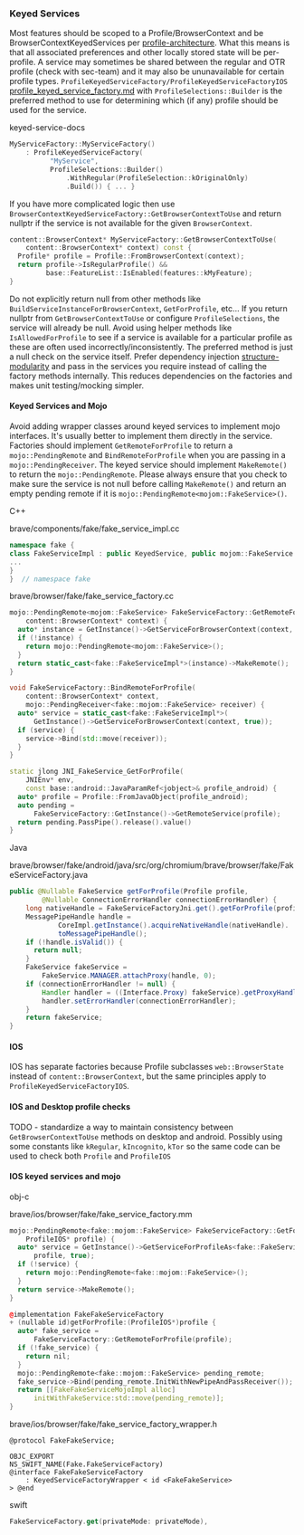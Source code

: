 ### Keyed Services

Most features should be scoped to a Profile/BrowserContext and be BrowserContextKeyedServices per [profile-architecture](https://www.chromium.org/developers/design-documents/profile-architecture/). What this means is that all associated preferences and other locally stored state will be per-profile. A service may sometimes be shared between the regular and OTR profile (check with sec-team) and it may also be ununavailable for certain profile types. `ProfileKeyedServiceFactory/ProfileKeyedServiceFactoryIOS` [profile_keyed_service_factory.md](https://source.chromium.org/chromium/chromium/src/+/main:chrome/browser/profiles/profile_keyed_service_factory.md;bpv=0) with `ProfileSelections::Builder` is the preferred method to use for determining which (if any) profile should be used for the service.


keyed-service-docs
```cpp
MyServiceFactory::MyServiceFactory()
    : ProfileKeyedServiceFactory(
          "MyService",
          ProfileSelections::Builder()
              .WithRegular(ProfileSelection::kOriginalOnly)
              .Build()) { ... }
```

If you have more complicated logic then use `BrowserContextKeyedServiceFactory::GetBrowserContextToUse` and return nullptr if the service is not available for the given `BrowserContext`.

```cpp
content::BrowserContext* MyServiceFactory::GetBrowserContextToUse(
    content::BrowserContext* context) const {
  Profile* profile = Profile::FromBrowserContext(context);
  return profile->IsRegularProfile() &&
         base::FeatureList::IsEnabled(features::kMyFeature);
}
```

Do not explicitly return null from other methods like `BuildServiceInstanceForBrowserContext`, `GetForProfile`, etc... If you return nullptr from `GetBrowserContextToUse` or configure `ProfileSelections`, the service will already be null. Avoid using helper methods like `IsAllowedForProfile` to see if a service is available for a particular profile as these are often used incorrectly/inconsistently. The preferred method is just a null check on the service itself. Prefer dependency injection [structure-modularity](https://chromium.googlesource.com/chromium/src/+/main/docs/chrome_browser_design_principles.md#structure_modularity) and pass in the services you require instead of calling the factory methods internally. This reduces dependencies on the factories and makes unit testing/mocking simpler.

#### Keyed Services and Mojo

Avoid adding wrapper classes around keyed services to implement mojo interfaces. It's usually better to implement them directly in the service. Factories should implement `GetRemoteForProfile` to return a `mojo::PendingRemote` and `BindRemoteForProfile` when you are passing in a `mojo::PendingReceiver`. The keyed service should implement `MakeRemote()` to return the `mojo::PendingRemote`. Please always ensure that you check to make sure the service is not null before calling `MakeRemote()` and return an empty pending remote if it is `mojo::PendingRemote<mojom::FakeService>()`.

C++

brave/components/fake/fake_service_impl.cc
```cpp
namespace fake {
class FakeServiceImpl : public KeyedService, public mojom::FakeService {
...
}
}  // namespace fake
```

brave/browser/fake/fake_service_factory.cc
```cpp
mojo::PendingRemote<mojom::FakeService> FakeServiceFactory::GetRemoteForProfile(
    content::BrowserContext* context) {
  auto* instance = GetInstance()->GetServiceForBrowserContext(context, true);
  if (!instance) {
    return mojo::PendingRemote<mojom::FakeService>();
  }
  return static_cast<fake::FakeServiceImpl*>(instance)->MakeRemote();
}

void FakeServiceFactory::BindRemoteForProfile(
    content::BrowserContext* context,
    mojo::PendingReceiver<fake::mojom::FakeService> receiver) {
  auto* service = static_cast<fake::FakeServiceImpl*>(
      GetInstance()->GetServiceForBrowserContext(context, true));
  if (service) {
    service->Bind(std::move(receiver));
  }
}

static jlong JNI_FakeService_GetForProfile(
    JNIEnv* env,
    const base::android::JavaParamRef<jobject>& profile_android) {
  auto* profile = Profile::FromJavaObject(profile_android);
  auto pending =
      FakeServiceFactory::GetInstance()->GetRemoteService(profile);
  return pending.PassPipe().release().value()
}
```

Java

brave/browser/fake/android/java/src/org/chromium/brave/browser/fake/FakeServiceFactory.java
```java
public @Nullable FakeService getForProfile(Profile profile,
        @Nullable ConnectionErrorHandler connectionErrorHandler) {
    long nativeHandle = FakeServiceFactoryJni.get().getForProfile(profile);
    MessagePipeHandle handle =
            CoreImpl.getInstance().acquireNativeHandle(nativeHandle).
            toMessagePipeHandle();
    if (!handle.isValid()) {
      return null;
    }
    FakeService fakeService =
        FakeService.MANAGER.attachProxy(handle, 0);
    if (connectionErrorHandler != null) {
        Handler handler = ((Interface.Proxy) fakeService).getProxyHandler();
        handler.setErrorHandler(connectionErrorHandler);
    }
    return fakeService;
}
```

#### IOS

IOS has separate factories because Profile subclasses `web::BrowserState` instead of `content::BrowserContext`, but the same principles apply to `ProfileKeyedServiceFactoryIOS`.

#### IOS and Desktop profile checks

TODO - standardize a way to maintain consistency between `GetBrowserContextToUse` methods on desktop and android. Possibly using some constants like `kRegular`, `kIncognito`, `kTor` so the same code can be used to check both `Profile` and `ProfileIOS`

#### IOS keyed services and mojo

obj-c

brave/ios/browser/fake/fake_service_factory.mm
```cpp
mojo::PendingRemote<fake::mojom::FakeService> FakeServiceFactory::GetForProfile(
    ProfileIOS* profile) {
  auto* service = GetInstance()->GetServiceForProfileAs<fake::FakeServiceImpl>(
      profile, true);
  if (!service) {
    return mojo::PendingRemote<fake::mojom::FakeService>();
  }
  return service->MakeRemote();
}

@implementation FakeFakeServiceFactory
+ (nullable id)getForProfile:(ProfileIOS*)profile {
  auto* fake_service =
      FakeServiceFactory::GetRemoteForProfile(profile);
  if (!fake_service) {
    return nil;
  }
  mojo::PendingRemote<fake::mojom::FakeService> pending_remote;
  fake_service->Bind(pending_remote.InitWithNewPipeAndPassReceiver());
  return [[FakeFakeServiceMojoImpl alloc]
      initWithFakeService:std::move(pending_remote)];
}
```

brave/ios/browser/fake/fake_service_factory_wrapper.h
```objc
@protocol FakeFakeService;

OBJC_EXPORT
NS_SWIFT_NAME(Fake.FakeServiceFactory)
@interface FakeFakeServiceFactory
    : KeyedServiceFactoryWrapper < id <FakeFakeService>
> @end
```

swift
```swift
FakeServiceFactory.get(privateMode: privateMode),
```
